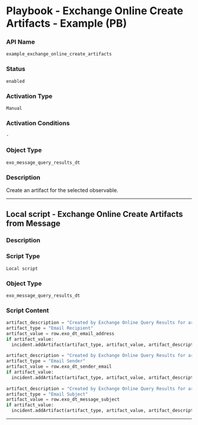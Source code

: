 <!--
    DO NOT MANUALLY EDIT THIS FILE
    THIS FILE IS AUTOMATICALLY GENERATED WITH resilient-sdk codegen
    Generated with resilient-sdk v51.0.5.0.1475
-->

# Playbook - Exchange Online Create Artifacts - Example (PB)

### API Name
`example_exchange_online_create_artifacts`

### Status
`enabled`

### Activation Type
`Manual`

### Activation Conditions
`-`

### Object Type
`exo_message_query_results_dt`

### Description
Create an artifact for the selected observable.


---

## Local script - Exchange Online Create Artifacts from Message

### Description


### Script Type
`Local script`

### Object Type
`exo_message_query_results_dt`

### Script Content
```python
artifact_description = "Created by Exchange Online Query Results for artifact value: {}".format(row.exo_dt_email_address)
artifact_type = "Email Recipient"
artifact_value = row.exo_dt_email_address
if artifact_value:
  incident.addArtifact(artifact_type, artifact_value, artifact_description)
  
artifact_description = "Created by Exchange Online Query Results for artifact value: {}".format(row.exo_dt_sender_email)
artifact_type = "Email Sender"
artifact_value = row.exo_dt_sender_email
if artifact_value:
  incident.addArtifact(artifact_type, artifact_value, artifact_description)
  
artifact_description = "Created by Exchange Online Query Results for artifact value: {}".format(row.exo_dt_message_subject)
artifact_type = "Email Subject"
artifact_value = row.exo_dt_message_subject
if artifact_value:
  incident.addArtifact(artifact_type, artifact_value, artifact_description)


```

---

